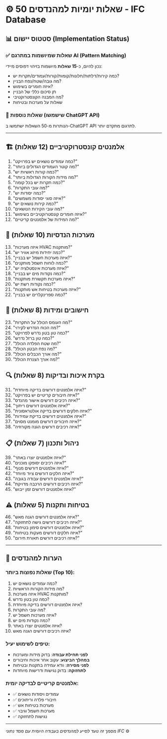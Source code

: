 # ⚙️ 50 שאלות יומיות למהנדסים - IFC Database

## 📊 סטטוס יישום (Implementation Status)

### ✅ שאלות שמיושמות במתרגם AI (Pattern Matching)
נכון להיום, כ-**15 שאלות** מיושמות בזיהוי דפוסים מיידי:
- כמה קירות/דלתות/חלונות/קומות/קורות/עמודים/תקרות יש?
- מה גובה/שטח/נפח הבניין?
- איזה חומרים בשימוש?
- תן סיכום כללי של הבניין
- מה המבנה הקונסטרוקטיבי?
- שאלות על מערכות ובטיחות

### 🔄 שאלות נוספות (שישמשו ChatGPT API)
הנותרות מ-50 השאלות ישתמשו ב-ChatGPT API לתרגום מתקדם יותר.

---

## 🏗️ אלמנטים קונסטרוקטיביים (12 שאלות)

1. "כמה עמודים נושאים יש בפרויקט?"
2. "מה קוטר העמודים הגדולים ביותר?"
3. "כמה קורות ראשיות יש?"
4. "מה מידות הקורות הגדולות ביותר?"
5. "כמה תקרות יש בכל קומה?"
6. "מה עובי התקרות?"
7. "כמה יסודות יש?"
8. "איזה סוגי יסודות משמשים?"
9. "כמה קירות נושאים יש?"
10. "מה עובי הקירות הנושאים?"
11. "איזה חומרים קונסטרוקטיביים בשימוש?"
12. "מה המידות של אלמנטים קריטיים?"

## 🔧 מערכות הנדסיות (10 שאלות)

13. "איזה מערכות HVAC מותקנות?"
14. "כמה יחידות מיזוג אוויר יש?"
15. "איזה מערכות חשמל יש בבניין?"
16. "כמה לוחות חשמל מותקנים?"
17. "איזה מערכות אינסטלציה יש?"
18. "כמה נקודות מים יש בבניין?"
19. "איזה מערכות תקשורת מותקנות?"
20. "כמה נקודות רשת יש?"
21. "איזה מערכות בטיחות אש מותקנות?"
22. "כמה ספרינקלרים יש בבניין?"

## 📐 חישובים ומידות (8 שאלות)

23. "מה העומס הכולל על התקרות?"
24. "מה הכוח הנדרש לקירוי?"
25. "כמה טון בטון נדרש לפרויקט?"
26. "כמה טון ברזל נדרש?"
27. "מה שטח הפלדה הכולל?"
28. "מה נפח הבטון הכולל?"
29. "מה אורך הכבלים הכולל?"
30. "מה אורך הצנרת הכולל?"

## 🔍 בקרת איכות ובדיקות (8 שאלות)

31. "איזה אלמנטים דורשים בדיקה מיוחדת?"
32. "איזה חיבורים קריטיים יש בפרויקט?"
33. "איזה רכיבים דורשים אישור מהנדס?"
34. "איזה אלמנטים דורשים ריתוך?"
35. "איזה חלקים דורשים בדיקה אולטראסונית?"
36. "איזה אלמנטים דורשים בדיקת עמידות?"
37. "איזה חיבורים דורשים מומנט מסוים?"
38. "איזה רכיבים דורשים הגנה מקורוזיה?"

## 📋 ניהול ותכנון (7 שאלות)

39. "איזה אלמנטים יוצרו באתר?"
40. "איזה רכיבים יסופקו מוכנים?"
41. "איזה אלמנטים דורשים מנוף?"
42. "איזה חלקים דורשים ציוד מיוחד?"
43. "איזה אלמנטים דורשים עבודה בגובה?"
44. "איזה רכיבים דורשים הרכבה מדויקת?"
45. "איזה אלמנטים דורשים זמן ייבוש?"

## ⚠️ בטיחות ותקנות (5 שאלות)

46. "איזה אלמנטים דורשים הגנה מאש?"
47. "איזה רכיבים דורשים גישה לתחזוקה?"
48. "איזה אלמנטים דורשים סימון בטיחות?"
49. "איזה חלקים דורשים מעקות בטיחות?"
50. "איזה רכיבים דורשים תאורת חירום?"

---

## 🎯 הערות למהנדסים

### שאלות נפוצות ביותר (Top 10):
1. כמה עמודים נושאים יש?
2. מה מידות הקורות הראשיות?
3. איזה מערכות HVAC מותקנות?
4. כמה טון בטון נדרש?
5. איזה אלמנטים דורשים בדיקה מיוחדת?
6. מה עובי התקרות?
7. איזה מערכות חשמל יש?
8. כמה נקודות מים יש?
9. איזה אלמנטים יוצרו באתר?
10. איזה רכיבים דורשים הגנה מאש?

### טיפים לשימוש יעיל:
- **לפני תחילת עבודה**: בדוק מידות ומערכות
- **במהלך הביצוע**: עקוב אחר איכות וחיבורים
- **לפני מסירה**: וודא עמידה בתקנות ובטיחות
- **לתחזוקה**: בדוק נגישות ודרישות מיוחדות

### אלמנטים קריטיים לבדיקה יומית:
- ✅ עמודים ויסודות נושאים
- ✅ חיבורי פלדה וריתוכים
- ✅ מערכות בטיחות אש
- ✅ מערכות חשמל וגיבוי
- ✅ נגישות לתחזוקה

---

*מסמך זה נועד לסייע למהנדסים בעבודה היומית עם מסד נתוני IFC* ⚙️
